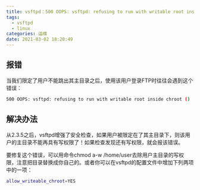 ```yaml
---
title: vsftpd：500 OOPS: vsftpd: refusing to run with writable root inside chroot ()错误的解决方法
tags:
  - vsftpd
  - linux
categories: 运维
date: 2021-03-02 18:20:49
---
```

## 报错
当我们限定了用户不能跳出其主目录之后，使用该用户登录FTP时往往会遇到这个错误：
```bash
500 OOPS: vsftpd: refusing to run with writable root inside chroot ()
```


## 解决办法
从2.3.5之后，vsftpd增强了安全检查，如果用户被限定在了其主目录下，则该用户的主目录不能再具有写权限了！如果检查发现还有写权限，就会报该错误。

 要修复这个错误，可以用命令chmod a-w /home/user去除用户主目录的写权限，注意把目录替换成你自己的。或者你可以在vsftpd的配置文件中增加下列两项中的一项：
```bash
allow_writeable_chroot=YES 
```